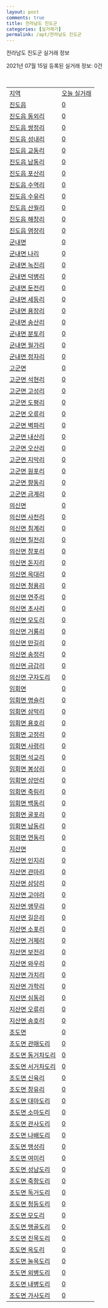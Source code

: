 ```yaml
---
layout: post
comments: true
title: 전라남도 진도군
categories: [실거래가]
permalink: /apt/전라남도 진도군
---
```


전라남도 진도군 실거래 정보

2021년 07월 15일 등록된 실거래 정보: 0건

<script type="text/javascript">
  google.charts.load('current', {'packages':['corechart']});
  google.charts.setOnLoadCallback(drawChart);

  function drawChart() {
    var data = google.visualization.arrayToDataTable([['거래일', '매매', '전월세', '전매'], ['20-07', 4, 1, 2], ['20-08', 9, 2, 0], ['20-09', 5, 4, 3], ['20-10', 24, 1, 0], ['20-11', 13, 1, 0], ['20-12', 11, 1, 0], ['21-01', 11, 0, 0], ['21-02', 5, 1, 0], ['21-03', 5, 0, 0], ['21-04', 5, 2, 0], ['21-05', 3, 1, 0], ['21-06', 7, 1, 0], ['21-07', 0, 1, 0]]);

    var options = {
      title: '최근 1년간 유형별 거래량 추이',
      legend: { position: 'bottom' }
    };

    var chart = new google.visualization.LineChart(document.getElementById('columnchart_material'));
    chart.draw(data, (options));
  }
</script>

<div id="columnchart_material" style="width: 95%; margin-left: -35px"></div>
<br>
<table class="sortable">
  <tr>
    <td><a href="#">지역</a></td>
    <td><a href="#">오늘 실거래</a></td>
  </tr>

  
  <tr class="item">
    <td><a href="전라남도 진도군 진도읍">진도읍</a></td>
    <td><a href="전라남도 진도군 진도읍">0</a></td>
  </tr>
    

  <tr class="item">
    <td><a href="전라남도 진도군 진도읍 동외리">진도읍 동외리</a></td>
    <td><a href="전라남도 진도군 진도읍 동외리">0</a></td>
  </tr>
    

  <tr class="item">
    <td><a href="전라남도 진도군 진도읍 쌍정리">진도읍 쌍정리</a></td>
    <td><a href="전라남도 진도군 진도읍 쌍정리">0</a></td>
  </tr>
    

  <tr class="item">
    <td><a href="전라남도 진도군 진도읍 성내리">진도읍 성내리</a></td>
    <td><a href="전라남도 진도군 진도읍 성내리">0</a></td>
  </tr>
    

  <tr class="item">
    <td><a href="전라남도 진도군 진도읍 교동리">진도읍 교동리</a></td>
    <td><a href="전라남도 진도군 진도읍 교동리">0</a></td>
  </tr>
    

  <tr class="item">
    <td><a href="전라남도 진도군 진도읍 남동리">진도읍 남동리</a></td>
    <td><a href="전라남도 진도군 진도읍 남동리">0</a></td>
  </tr>
    

  <tr class="item">
    <td><a href="전라남도 진도군 진도읍 포산리">진도읍 포산리</a></td>
    <td><a href="전라남도 진도군 진도읍 포산리">0</a></td>
  </tr>
    

  <tr class="item">
    <td><a href="전라남도 진도군 진도읍 수역리">진도읍 수역리</a></td>
    <td><a href="전라남도 진도군 진도읍 수역리">0</a></td>
  </tr>
    

  <tr class="item">
    <td><a href="전라남도 진도군 진도읍 수유리">진도읍 수유리</a></td>
    <td><a href="전라남도 진도군 진도읍 수유리">0</a></td>
  </tr>
    

  <tr class="item">
    <td><a href="전라남도 진도군 진도읍 산월리">진도읍 산월리</a></td>
    <td><a href="전라남도 진도군 진도읍 산월리">0</a></td>
  </tr>
    

  <tr class="item">
    <td><a href="전라남도 진도군 진도읍 해창리">진도읍 해창리</a></td>
    <td><a href="전라남도 진도군 진도읍 해창리">0</a></td>
  </tr>
    

  <tr class="item">
    <td><a href="전라남도 진도군 진도읍 염장리">진도읍 염장리</a></td>
    <td><a href="전라남도 진도군 진도읍 염장리">0</a></td>
  </tr>
    

  <tr class="item">
    <td><a href="전라남도 진도군 군내면">군내면</a></td>
    <td><a href="전라남도 진도군 군내면">0</a></td>
  </tr>
    

  <tr class="item">
    <td><a href="전라남도 진도군 군내면 나리">군내면 나리</a></td>
    <td><a href="전라남도 진도군 군내면 나리">0</a></td>
  </tr>
    

  <tr class="item">
    <td><a href="전라남도 진도군 군내면 녹진리">군내면 녹진리</a></td>
    <td><a href="전라남도 진도군 군내면 녹진리">0</a></td>
  </tr>
    

  <tr class="item">
    <td><a href="전라남도 진도군 군내면 덕병리">군내면 덕병리</a></td>
    <td><a href="전라남도 진도군 군내면 덕병리">0</a></td>
  </tr>
    

  <tr class="item">
    <td><a href="전라남도 진도군 군내면 둔전리">군내면 둔전리</a></td>
    <td><a href="전라남도 진도군 군내면 둔전리">0</a></td>
  </tr>
    

  <tr class="item">
    <td><a href="전라남도 진도군 군내면 세등리">군내면 세등리</a></td>
    <td><a href="전라남도 진도군 군내면 세등리">0</a></td>
  </tr>
    

  <tr class="item">
    <td><a href="전라남도 진도군 군내면 용장리">군내면 용장리</a></td>
    <td><a href="전라남도 진도군 군내면 용장리">0</a></td>
  </tr>
    

  <tr class="item">
    <td><a href="전라남도 진도군 군내면 송산리">군내면 송산리</a></td>
    <td><a href="전라남도 진도군 군내면 송산리">0</a></td>
  </tr>
    

  <tr class="item">
    <td><a href="전라남도 진도군 군내면 분토리">군내면 분토리</a></td>
    <td><a href="전라남도 진도군 군내면 분토리">0</a></td>
  </tr>
    

  <tr class="item">
    <td><a href="전라남도 진도군 군내면 월가리">군내면 월가리</a></td>
    <td><a href="전라남도 진도군 군내면 월가리">0</a></td>
  </tr>
    

  <tr class="item">
    <td><a href="전라남도 진도군 군내면 정자리">군내면 정자리</a></td>
    <td><a href="전라남도 진도군 군내면 정자리">0</a></td>
  </tr>
    

  <tr class="item">
    <td><a href="전라남도 진도군 고군면">고군면</a></td>
    <td><a href="전라남도 진도군 고군면">0</a></td>
  </tr>
    

  <tr class="item">
    <td><a href="전라남도 진도군 고군면 석현리">고군면 석현리</a></td>
    <td><a href="전라남도 진도군 고군면 석현리">0</a></td>
  </tr>
    

  <tr class="item">
    <td><a href="전라남도 진도군 고군면 고성리">고군면 고성리</a></td>
    <td><a href="전라남도 진도군 고군면 고성리">0</a></td>
  </tr>
    

  <tr class="item">
    <td><a href="전라남도 진도군 고군면 도평리">고군면 도평리</a></td>
    <td><a href="전라남도 진도군 고군면 도평리">0</a></td>
  </tr>
    

  <tr class="item">
    <td><a href="전라남도 진도군 고군면 오류리">고군면 오류리</a></td>
    <td><a href="전라남도 진도군 고군면 오류리">0</a></td>
  </tr>
    

  <tr class="item">
    <td><a href="전라남도 진도군 고군면 벽파리">고군면 벽파리</a></td>
    <td><a href="전라남도 진도군 고군면 벽파리">0</a></td>
  </tr>
    

  <tr class="item">
    <td><a href="전라남도 진도군 고군면 내산리">고군면 내산리</a></td>
    <td><a href="전라남도 진도군 고군면 내산리">0</a></td>
  </tr>
    

  <tr class="item">
    <td><a href="전라남도 진도군 고군면 오산리">고군면 오산리</a></td>
    <td><a href="전라남도 진도군 고군면 오산리">0</a></td>
  </tr>
    

  <tr class="item">
    <td><a href="전라남도 진도군 고군면 지막리">고군면 지막리</a></td>
    <td><a href="전라남도 진도군 고군면 지막리">0</a></td>
  </tr>
    

  <tr class="item">
    <td><a href="전라남도 진도군 고군면 원포리">고군면 원포리</a></td>
    <td><a href="전라남도 진도군 고군면 원포리">0</a></td>
  </tr>
    

  <tr class="item">
    <td><a href="전라남도 진도군 고군면 향동리">고군면 향동리</a></td>
    <td><a href="전라남도 진도군 고군면 향동리">0</a></td>
  </tr>
    

  <tr class="item">
    <td><a href="전라남도 진도군 고군면 금계리">고군면 금계리</a></td>
    <td><a href="전라남도 진도군 고군면 금계리">0</a></td>
  </tr>
    

  <tr class="item">
    <td><a href="전라남도 진도군 의신면">의신면</a></td>
    <td><a href="전라남도 진도군 의신면">0</a></td>
  </tr>
    

  <tr class="item">
    <td><a href="전라남도 진도군 의신면 사천리">의신면 사천리</a></td>
    <td><a href="전라남도 진도군 의신면 사천리">0</a></td>
  </tr>
    

  <tr class="item">
    <td><a href="전라남도 진도군 의신면 침계리">의신면 침계리</a></td>
    <td><a href="전라남도 진도군 의신면 침계리">0</a></td>
  </tr>
    

  <tr class="item">
    <td><a href="전라남도 진도군 의신면 칠전리">의신면 칠전리</a></td>
    <td><a href="전라남도 진도군 의신면 칠전리">0</a></td>
  </tr>
    

  <tr class="item">
    <td><a href="전라남도 진도군 의신면 창포리">의신면 창포리</a></td>
    <td><a href="전라남도 진도군 의신면 창포리">0</a></td>
  </tr>
    

  <tr class="item">
    <td><a href="전라남도 진도군 의신면 돈지리">의신면 돈지리</a></td>
    <td><a href="전라남도 진도군 의신면 돈지리">0</a></td>
  </tr>
    

  <tr class="item">
    <td><a href="전라남도 진도군 의신면 옥대리">의신면 옥대리</a></td>
    <td><a href="전라남도 진도군 의신면 옥대리">0</a></td>
  </tr>
    

  <tr class="item">
    <td><a href="전라남도 진도군 의신면 청용리">의신면 청용리</a></td>
    <td><a href="전라남도 진도군 의신면 청용리">0</a></td>
  </tr>
    

  <tr class="item">
    <td><a href="전라남도 진도군 의신면 연주리">의신면 연주리</a></td>
    <td><a href="전라남도 진도군 의신면 연주리">0</a></td>
  </tr>
    

  <tr class="item">
    <td><a href="전라남도 진도군 의신면 초사리">의신면 초사리</a></td>
    <td><a href="전라남도 진도군 의신면 초사리">0</a></td>
  </tr>
    

  <tr class="item">
    <td><a href="전라남도 진도군 의신면 모도리">의신면 모도리</a></td>
    <td><a href="전라남도 진도군 의신면 모도리">0</a></td>
  </tr>
    

  <tr class="item">
    <td><a href="전라남도 진도군 의신면 거룡리">의신면 거룡리</a></td>
    <td><a href="전라남도 진도군 의신면 거룡리">0</a></td>
  </tr>
    

  <tr class="item">
    <td><a href="전라남도 진도군 의신면 만길리">의신면 만길리</a></td>
    <td><a href="전라남도 진도군 의신면 만길리">0</a></td>
  </tr>
    

  <tr class="item">
    <td><a href="전라남도 진도군 의신면 송정리">의신면 송정리</a></td>
    <td><a href="전라남도 진도군 의신면 송정리">0</a></td>
  </tr>
    

  <tr class="item">
    <td><a href="전라남도 진도군 의신면 금갑리">의신면 금갑리</a></td>
    <td><a href="전라남도 진도군 의신면 금갑리">0</a></td>
  </tr>
    

  <tr class="item">
    <td><a href="전라남도 진도군 의신면 구자도리">의신면 구자도리</a></td>
    <td><a href="전라남도 진도군 의신면 구자도리">0</a></td>
  </tr>
    

  <tr class="item">
    <td><a href="전라남도 진도군 임회면">임회면</a></td>
    <td><a href="전라남도 진도군 임회면">0</a></td>
  </tr>
    

  <tr class="item">
    <td><a href="전라남도 진도군 임회면 명슬리">임회면 명슬리</a></td>
    <td><a href="전라남도 진도군 임회면 명슬리">0</a></td>
  </tr>
    

  <tr class="item">
    <td><a href="전라남도 진도군 임회면 삼막리">임회면 삼막리</a></td>
    <td><a href="전라남도 진도군 임회면 삼막리">0</a></td>
  </tr>
    

  <tr class="item">
    <td><a href="전라남도 진도군 임회면 용호리">임회면 용호리</a></td>
    <td><a href="전라남도 진도군 임회면 용호리">0</a></td>
  </tr>
    

  <tr class="item">
    <td><a href="전라남도 진도군 임회면 고정리">임회면 고정리</a></td>
    <td><a href="전라남도 진도군 임회면 고정리">0</a></td>
  </tr>
    

  <tr class="item">
    <td><a href="전라남도 진도군 임회면 사령리">임회면 사령리</a></td>
    <td><a href="전라남도 진도군 임회면 사령리">0</a></td>
  </tr>
    

  <tr class="item">
    <td><a href="전라남도 진도군 임회면 석교리">임회면 석교리</a></td>
    <td><a href="전라남도 진도군 임회면 석교리">0</a></td>
  </tr>
    

  <tr class="item">
    <td><a href="전라남도 진도군 임회면 봉상리">임회면 봉상리</a></td>
    <td><a href="전라남도 진도군 임회면 봉상리">0</a></td>
  </tr>
    

  <tr class="item">
    <td><a href="전라남도 진도군 임회면 상만리">임회면 상만리</a></td>
    <td><a href="전라남도 진도군 임회면 상만리">0</a></td>
  </tr>
    

  <tr class="item">
    <td><a href="전라남도 진도군 임회면 죽림리">임회면 죽림리</a></td>
    <td><a href="전라남도 진도군 임회면 죽림리">0</a></td>
  </tr>
    

  <tr class="item">
    <td><a href="전라남도 진도군 임회면 백동리">임회면 백동리</a></td>
    <td><a href="전라남도 진도군 임회면 백동리">0</a></td>
  </tr>
    

  <tr class="item">
    <td><a href="전라남도 진도군 임회면 굴포리">임회면 굴포리</a></td>
    <td><a href="전라남도 진도군 임회면 굴포리">0</a></td>
  </tr>
    

  <tr class="item">
    <td><a href="전라남도 진도군 임회면 남동리">임회면 남동리</a></td>
    <td><a href="전라남도 진도군 임회면 남동리">0</a></td>
  </tr>
    

  <tr class="item">
    <td><a href="전라남도 진도군 임회면 연동리">임회면 연동리</a></td>
    <td><a href="전라남도 진도군 임회면 연동리">0</a></td>
  </tr>
    

  <tr class="item">
    <td><a href="전라남도 진도군 지산면">지산면</a></td>
    <td><a href="전라남도 진도군 지산면">0</a></td>
  </tr>
    

  <tr class="item">
    <td><a href="전라남도 진도군 지산면 인지리">지산면 인지리</a></td>
    <td><a href="전라남도 진도군 지산면 인지리">0</a></td>
  </tr>
    

  <tr class="item">
    <td><a href="전라남도 진도군 지산면 관마리">지산면 관마리</a></td>
    <td><a href="전라남도 진도군 지산면 관마리">0</a></td>
  </tr>
    

  <tr class="item">
    <td><a href="전라남도 진도군 지산면 삼당리">지산면 삼당리</a></td>
    <td><a href="전라남도 진도군 지산면 삼당리">0</a></td>
  </tr>
    

  <tr class="item">
    <td><a href="전라남도 진도군 지산면 고야리">지산면 고야리</a></td>
    <td><a href="전라남도 진도군 지산면 고야리">0</a></td>
  </tr>
    

  <tr class="item">
    <td><a href="전라남도 진도군 지산면 앵무리">지산면 앵무리</a></td>
    <td><a href="전라남도 진도군 지산면 앵무리">0</a></td>
  </tr>
    

  <tr class="item">
    <td><a href="전라남도 진도군 지산면 길은리">지산면 길은리</a></td>
    <td><a href="전라남도 진도군 지산면 길은리">0</a></td>
  </tr>
    

  <tr class="item">
    <td><a href="전라남도 진도군 지산면 소포리">지산면 소포리</a></td>
    <td><a href="전라남도 진도군 지산면 소포리">0</a></td>
  </tr>
    

  <tr class="item">
    <td><a href="전라남도 진도군 지산면 거제리">지산면 거제리</a></td>
    <td><a href="전라남도 진도군 지산면 거제리">0</a></td>
  </tr>
    

  <tr class="item">
    <td><a href="전라남도 진도군 지산면 보전리">지산면 보전리</a></td>
    <td><a href="전라남도 진도군 지산면 보전리">0</a></td>
  </tr>
    

  <tr class="item">
    <td><a href="전라남도 진도군 지산면 와우리">지산면 와우리</a></td>
    <td><a href="전라남도 진도군 지산면 와우리">0</a></td>
  </tr>
    

  <tr class="item">
    <td><a href="전라남도 진도군 지산면 가치리">지산면 가치리</a></td>
    <td><a href="전라남도 진도군 지산면 가치리">0</a></td>
  </tr>
    

  <tr class="item">
    <td><a href="전라남도 진도군 지산면 가학리">지산면 가학리</a></td>
    <td><a href="전라남도 진도군 지산면 가학리">0</a></td>
  </tr>
    

  <tr class="item">
    <td><a href="전라남도 진도군 지산면 심동리">지산면 심동리</a></td>
    <td><a href="전라남도 진도군 지산면 심동리">0</a></td>
  </tr>
    

  <tr class="item">
    <td><a href="전라남도 진도군 지산면 오류리">지산면 오류리</a></td>
    <td><a href="전라남도 진도군 지산면 오류리">0</a></td>
  </tr>
    

  <tr class="item">
    <td><a href="전라남도 진도군 지산면 송호리">지산면 송호리</a></td>
    <td><a href="전라남도 진도군 지산면 송호리">0</a></td>
  </tr>
    

  <tr class="item">
    <td><a href="전라남도 진도군 조도면">조도면</a></td>
    <td><a href="전라남도 진도군 조도면">0</a></td>
  </tr>
    

  <tr class="item">
    <td><a href="전라남도 진도군 조도면 관매도리">조도면 관매도리</a></td>
    <td><a href="전라남도 진도군 조도면 관매도리">0</a></td>
  </tr>
    

  <tr class="item">
    <td><a href="전라남도 진도군 조도면 동거차도리">조도면 동거차도리</a></td>
    <td><a href="전라남도 진도군 조도면 동거차도리">0</a></td>
  </tr>
    

  <tr class="item">
    <td><a href="전라남도 진도군 조도면 서거차도리">조도면 서거차도리</a></td>
    <td><a href="전라남도 진도군 조도면 서거차도리">0</a></td>
  </tr>
    

  <tr class="item">
    <td><a href="전라남도 진도군 조도면 신육리">조도면 신육리</a></td>
    <td><a href="전라남도 진도군 조도면 신육리">0</a></td>
  </tr>
    

  <tr class="item">
    <td><a href="전라남도 진도군 조도면 창유리">조도면 창유리</a></td>
    <td><a href="전라남도 진도군 조도면 창유리">0</a></td>
  </tr>
    

  <tr class="item">
    <td><a href="전라남도 진도군 조도면 대마도리">조도면 대마도리</a></td>
    <td><a href="전라남도 진도군 조도면 대마도리">0</a></td>
  </tr>
    

  <tr class="item">
    <td><a href="전라남도 진도군 조도면 소마도리">조도면 소마도리</a></td>
    <td><a href="전라남도 진도군 조도면 소마도리">0</a></td>
  </tr>
    

  <tr class="item">
    <td><a href="전라남도 진도군 조도면 관사도리">조도면 관사도리</a></td>
    <td><a href="전라남도 진도군 조도면 관사도리">0</a></td>
  </tr>
    

  <tr class="item">
    <td><a href="전라남도 진도군 조도면 나배도리">조도면 나배도리</a></td>
    <td><a href="전라남도 진도군 조도면 나배도리">0</a></td>
  </tr>
    

  <tr class="item">
    <td><a href="전라남도 진도군 조도면 맹성리">조도면 맹성리</a></td>
    <td><a href="전라남도 진도군 조도면 맹성리">0</a></td>
  </tr>
    

  <tr class="item">
    <td><a href="전라남도 진도군 조도면 여미리">조도면 여미리</a></td>
    <td><a href="전라남도 진도군 조도면 여미리">0</a></td>
  </tr>
    

  <tr class="item">
    <td><a href="전라남도 진도군 조도면 성남도리">조도면 성남도리</a></td>
    <td><a href="전라남도 진도군 조도면 성남도리">0</a></td>
  </tr>
    

  <tr class="item">
    <td><a href="전라남도 진도군 조도면 죽항도리">조도면 죽항도리</a></td>
    <td><a href="전라남도 진도군 조도면 죽항도리">0</a></td>
  </tr>
    

  <tr class="item">
    <td><a href="전라남도 진도군 조도면 독거도리">조도면 독거도리</a></td>
    <td><a href="전라남도 진도군 조도면 독거도리">0</a></td>
  </tr>
    

  <tr class="item">
    <td><a href="전라남도 진도군 조도면 청등도리">조도면 청등도리</a></td>
    <td><a href="전라남도 진도군 조도면 청등도리">0</a></td>
  </tr>
    

  <tr class="item">
    <td><a href="전라남도 진도군 조도면 모도리">조도면 모도리</a></td>
    <td><a href="전라남도 진도군 조도면 모도리">0</a></td>
  </tr>
    

  <tr class="item">
    <td><a href="전라남도 진도군 조도면 맹골도리">조도면 맹골도리</a></td>
    <td><a href="전라남도 진도군 조도면 맹골도리">0</a></td>
  </tr>
    

  <tr class="item">
    <td><a href="전라남도 진도군 조도면 진목도리">조도면 진목도리</a></td>
    <td><a href="전라남도 진도군 조도면 진목도리">0</a></td>
  </tr>
    

  <tr class="item">
    <td><a href="전라남도 진도군 조도면 옥도리">조도면 옥도리</a></td>
    <td><a href="전라남도 진도군 조도면 옥도리">0</a></td>
  </tr>
    

  <tr class="item">
    <td><a href="전라남도 진도군 조도면 눌옥도리">조도면 눌옥도리</a></td>
    <td><a href="전라남도 진도군 조도면 눌옥도리">0</a></td>
  </tr>
    

  <tr class="item">
    <td><a href="전라남도 진도군 조도면 외병도리">조도면 외병도리</a></td>
    <td><a href="전라남도 진도군 조도면 외병도리">0</a></td>
  </tr>
    

  <tr class="item">
    <td><a href="전라남도 진도군 조도면 내병도리">조도면 내병도리</a></td>
    <td><a href="전라남도 진도군 조도면 내병도리">0</a></td>
  </tr>
    

  <tr class="item">
    <td><a href="전라남도 진도군 조도면 가사도리">조도면 가사도리</a></td>
    <td><a href="전라남도 진도군 조도면 가사도리">0</a></td>
  </tr>
    


</table>


    